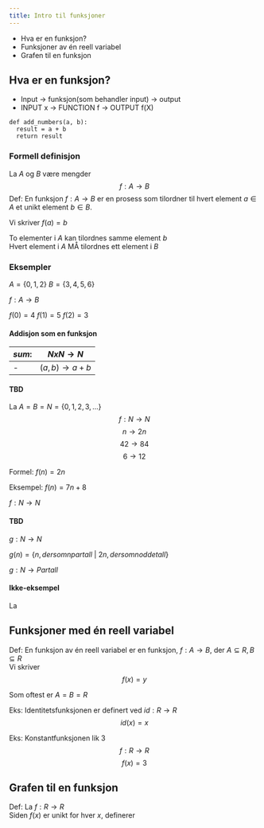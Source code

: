 ```yaml
---
title: Intro til funksjoner
---
```

- Hva er en funksjon?
- Funksjoner av én reell variabel
- Grafen til en funksjon
## Hva er en funksjon?
- Input -> funksjon(som behandler input) -> output
- INPUT x -> FUNCTION f -> OUTPUT f(X)
```
def add_numbers(a, b):
  result = a + b
  return result
```

### Formell definisjon
La $A$ og $B$ være mengder
$$f:A \to B$$
Def: En funksjon $f: A \to B$ er en prosess som tilordner til hvert element $a \in A$ et unikt element $b \in B$. 

Vi skriver $f(a)=b$

To elementer i $A$ kan tilordnes samme element $b$\
Hvert element i $A$ MÅ tilordnes ett element i $B$
### Eksempler
$A = \{0,1,2\}$ $B = \{3,4,5,6\}$

$f:A \to B$

$f(0)=4$ $f(1)=5$ $f(2)=3$

#### Addisjon som en funksjon
$sum:$ | $NxN \to N$
--- | ---
-| $(a, b) \to a+b$

#### TBD
La $A=B=N=\{0,1,2,3,...\}$
$$f:N \to N$$
$$n \to 2n$$
$$42 \to 84$$
$$6 \to 12$$

Formel: $f(n)=2n$

Eksempel: $f(n)=7n+8$

$f:N \to N$

#### TBD
$g:N \to N$

$g(n)=\{n, dersom n partall$ | $2n, dersom n oddetall\}$

$g:N \to Partall$

#### Ikke-eksempel
La
## Funksjoner med én reell variabel
Def: En funksjon av én reell variabel er en funksjon, $f:A \to B$, der $A \subseteq R, B \subseteq R$\
Vi skriver $$f(x)=y$$

Som oftest er $A=B=R$

Eks: Identitetsfunksjonen er definert ved $id:R\to R$
$$id(x)=x$$

Eks: Konstantfunksjonen lik $3$
$$f:R \to R$$
$$f(x)=3$$
## Grafen til en funksjon
Def: La $f:R \to R$\
Siden $f(x)$ er unikt for hver $x$, definerer